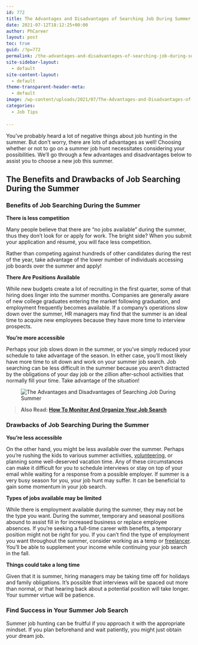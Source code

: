 ```yaml
---
id: 772
title: The Advantages and Disadvantages of Searching Job During Summer
date: 2021-07-12T18:12:25+00:00
author: PhCareer
layout: post
toc: true
guid: /?p=772
permalink: /the-advantages-and-disadvantages-of-searching-job-during-summer/
site-sidebar-layout:
  - default
site-content-layout:
  - default
theme-transparent-header-meta:
  - default
image: /wp-content/uploads/2021/07/The-Advantages-and-Disadvantages-of-Searching-Job-During-Summer.jpg
categories:
  - Job Tips

---
```

You&#8217;ve probably heard a lot of negative things about job hunting in the summer. But don&#8217;t worry, there are lots of advantages as well! Choosing whether or not to go on a summer job hunt necessitates considering your possibilities. We&#8217;ll go through a few advantages and disadvantages below to assist you to choose a new job this summer.

## **The Benefits and Drawbacks of Job Searching During the Summer**

### **Benefits of Job Searching During the Summer**

**There is less competition**

Many people believe that there are &#8220;no jobs available&#8221; during the summer, thus they don&#8217;t look for or apply for work. The bright side? When you submit your application and résumé, you will face less competition.

Rather than competing against hundreds of other candidates during the rest of the year, take advantage of the lower number of individuals accessing job boards over the summer and apply!

**There Are Positions Available**

While new budgets create a lot of recruiting in the first quarter, some of that hiring does linger into the summer months. Companies are generally aware of new college graduates entering the market following graduation, and employment frequently becomes available. If a company&#8217;s operations slow down over the summer, HR managers may find that the summer is an ideal time to acquire new employees because they have more time to interview prospects.

**You&#8217;re more accessible**

Perhaps your job slows down in the summer, or you&#8217;ve simply reduced your schedule to take advantage of the season. In either case, you&#8217;ll most likely have more time to sit down and work on your summer job search. Job searching can be less difficult in the summer because you aren&#8217;t distracted by the obligations of your day job or the zillion after-school activities that normally fill your time. Take advantage of the situation!



<div class="wp-block-image">
  <figure class="aligncenter size-large"><img loading="lazy" width="1024" height="681" src="/wp-content/uploads/2021/07/The-Advantages-and-Disadvantages-of-Searching-Job-During-Summer.png" alt="The Advantages and Disadvantages of Searching Job During Summer" class="wp-image-774" srcset="/wp-content/uploads/2021/07/The-Advantages-and-Disadvantages-of-Searching-Job-During-Summer.png 1024w, /wp-content/uploads/2021/07/The-Advantages-and-Disadvantages-of-Searching-Job-During-Summer-300x200.png 300w, /wp-content/uploads/2021/07/The-Advantages-and-Disadvantages-of-Searching-Job-During-Summer-768x511.png 768w" sizes="(max-width: 1024px) 100vw, 1024px" /></figure>
</div>


<blockquote class="wp-block-quote">
  <p>
    <strong>Also Read: <a href="/how-to-monitor-and-organize-your-job-search/">How To Monitor And Organize Your Job Search</a></strong>
  </p>
</blockquote>



### **Drawbacks of Job Searching During the Summer**

**You&#8217;re less accessible**

On the other hand, you might be less available over the summer. Perhaps you&#8217;re rushing the kids to various summer activities, [volunteering](/how-to-include-volunteer-experience-on-your-resume/), or planning some well-deserved vacation time. Any of these circumstances can make it difficult for you to schedule interviews or stay on top of your email while waiting for a response from a possible employer. If summer is a very busy season for you, your job hunt may suffer. It can be beneficial to gain some momentum in your job search.

**Types of jobs available may be limited**

While there is employment available during the summer, they may not be the type you want. During the summer, temporary and seasonal positions abound to assist fill in for increased business or replace employee absences. If you&#8217;re seeking a full-time career with benefits, a temporary position might not be right for you. If you can&#8217;t find the type of employment you want throughout the summer, consider working as a temp or [freelancer](/tips-on-how-to-become-a-successful-freelancer/). You&#8217;ll be able to supplement your income while continuing your job search in the fall.

**Things could take a long time**

Given that it is summer, hiring managers may be taking time off for holidays and family obligations. It&#8217;s possible that interviews will be spaced out more than normal, or that hearing back about a potential position will take longer. Your summer virtue will be patience.

### **Find Success in Your Summer Job Search**

Summer job hunting can be fruitful if you approach it with the appropriate mindset. If you plan beforehand and wait patiently, you might just obtain your dream job.
